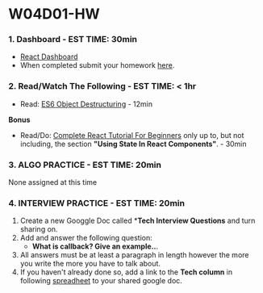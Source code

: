 # W04D01-HW

### 1. Dashboard - EST TIME: 30min

- [React Dashboard](https://git.generalassemb.ly/SEIR-526/static-dashboard)
 - When completed submit your homework [here](https://docs.google.com/forms/u/3/d/e/1FAIpQLSezWVG8OLr6ZxmRNOwZ6xsoYO5lu_7L1LTWA3X6iclG4iG_Hw/viewform?usp=send_form). 

### 2. Read/Watch The Following - EST TIME: < 1hr

 - Read: [ES6 Object Destructuring](https://codeburst.io/es6-destructuring-the-complete-guide-7f842d08b98f) - 12min

 **Bonus**
 
 - Read/Do: [Complete React Tutorial For Beginners](https://daveceddia.com/react-tutorial/) only up to, but not including, the section **"Using State In React Components"**.  - 30min


### 3. ALGO PRACTICE - EST TIME: 20min

None assigned at this time


### 4.  INTERVIEW PRACTICE - EST TIME: 20min

1.  Create a new Googgle Doc called ***Tech Interview Questions** and turn sharing on.
2. Add and answer the following question: 
   - **What is callback? Give an example..**.
3. All answers must be at least a paragraph in length however the more you write the more you have to talk about.
4. If you haven't already done so, add a link to the **Tech column** in following [spreadheet](https://docs.google.com/spreadsheets/d/1brTSyF1pa1bjWFS5yUrMyizd3sZgvYn5uLet93aZKVg/edit#gid=0) to your shared google doc.

